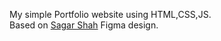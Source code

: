 My simple Portfolio website using HTML,CSS,JS.\
Based on [Sagar Shah](https://www.figma.com/@shahsagarm) Figma design.
